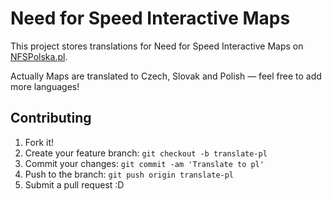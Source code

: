 # Need for Speed Interactive Maps
This project stores translations for Need for Speed Interactive Maps on [NFSPolska.pl](https://nfspolska.pl).

Actually Maps are translated to Czech, Slovak and Polish — feel free to add more languages!

## Contributing
1. Fork it!
2. Create your feature branch: `git checkout -b translate-pl`
3. Commit your changes: `git commit -am 'Translate to pl'`
4. Push to the branch: `git push origin translate-pl`
5. Submit a pull request :D
